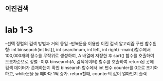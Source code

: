 ## 이진검색

# lab 1-3

-선택 정렬의 검색 방법과 거의 동일
-반복문을 이용한 이진 검색 알고리즘 구현
  함수원형: int binsearch(int list[], int searchnum, int left, int right)
-main()함수에서 100,000개의 정수를 무작위로 생성하여, A 배열에 저장한 후 sort() 함수를 호출하여 오름차순으로 정렬
-이후 binsearch(A, 검색데이터) 함수를 호출하여 return된 곳에 검색 데이터가 존재하는지 확인
  binsearch 함수에서 int 변수 counter를 0으로 초기화하고, while문을 돌 때마다 1씩 증가.
  return할때, counter의 값이 얼마인지 출력
